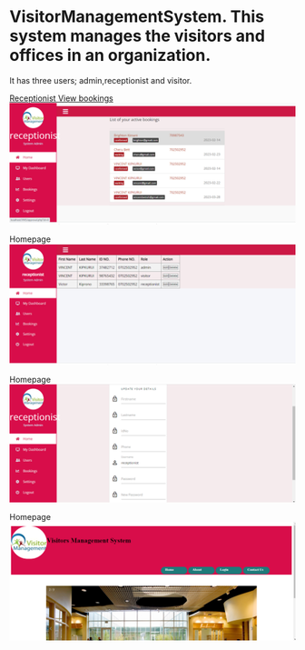# VisitorManagementSystem. This system manages the visitors and offices in an organization.
It has three users; admin,receptionist and visitor.

<u>Receptionist View bookings</u>
![Alt text](https://github.com/OnpointSoftwares/VisitorManagementSystem/blob/main/screenshots/1.PNG "Homepage")

Homepage
![Alt text](https://github.com/OnpointSoftwares/VisitorManagementSystem/blob/main/screenshots/2.PNG "Homepage")

Homepage
![Alt text](https://github.com/OnpointSoftwares/VisitorManagementSystem/blob/main/screenshots/3.PNG "Homepage")

Homepage
![Alt text](https://github.com/OnpointSoftwares/VisitorManagementSystem/blob/main/screenshots/4.PNG "Homepage")
